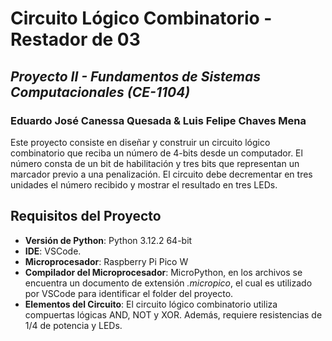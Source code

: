 # Circuito Lógico Combinatorio - Restador de 03
## _Proyecto II - Fundamentos de Sistemas Computacionales (CE-1104)_
### Eduardo José Canessa Quesada & Luis Felipe Chaves Mena

Este proyecto consiste en diseñar y construir un circuito lógico combinatorio que reciba un número de 4-bits desde un computador. El número consta de un bit de habilitación y tres bits que representan un marcador previo a una penalización. El circuito debe decrementar en tres unidades el número recibido y mostrar el resultado en tres LEDs.

## Requisitos del Proyecto

- **Versión de Python**: Python 3.12.2 64-bit
- **IDE**: VSCode.
- **Microprocesador**: Raspberry Pi Pico W
- **Compilador del Microprocesador**: MicroPython, en los archivos se encuentra un documento de extensión _.micropico_, el cual es utilizado por VSCode para identificar el folder del proyecto. 
- **Elementos del Circuito**: El circuito lógico combinatorio utiliza compuertas lógicas AND, NOT y XOR. Además, requiere resistencias de 1/4 de potencia y LEDs.